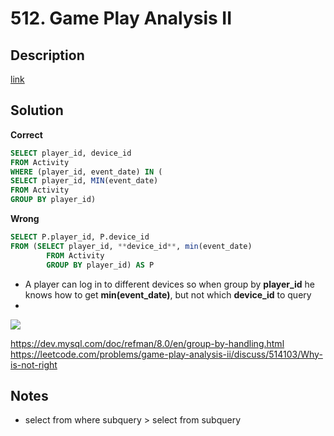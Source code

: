 # 512. Game Play Analysis II


## Description

[link](https://leetcode.com/problems/game-play-analysis-ii/)


## Solution

**Correct**
```SQL
SELECT player_id, device_id
FROM Activity
WHERE (player_id, event_date) IN (
SELECT player_id, MIN(event_date)
FROM Activity 
GROUP BY player_id)
```

**Wrong**
```SQL
SELECT P.player_id, P.device_id
FROM (SELECT player_id, **device_id**, min(event_date) 
	    FROM Activity
	    GROUP BY player_id) AS P
```
* A player can log in to different devices so when group by **player_id** he knows how to get **min(event_date)**, but not which **device_id** to query
* 
![](../JPG/512.PNG)

https://dev.mysql.com/doc/refman/8.0/en/group-by-handling.html
https://leetcode.com/problems/game-play-analysis-ii/discuss/514103/Why-is-not-right

## Notes

* select from where subquery > select from subquery

